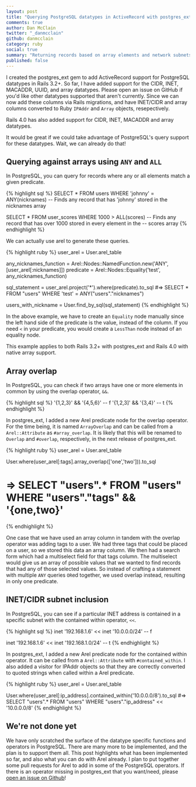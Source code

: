 ```yaml
---
layout: post
title: "Querying PostgreSQL datatypes in ActiveRecord with postgres_ext"
comments: true
author: Dan McClain
twitter: "_danmcclain"
github: danmcclain
category: ruby
social: true
summary: "Returning records based on array elements and network subnets"
published: false
---
```


I created the postgres\_ext gem to add ActiveRecord support for 
PostgreSQL datatypes in Rails 3.2+. So far, I have added support for
the CIDR, INET, MACADDR, UUID, and array datatypes. Please open an issue
on GitHub if you'd like other datatypes supported that aren't currently.
Since we can now add these columns via Rails migrations, and have
INET/CIDR and array columns converted to Ruby `IPAddr` and `Array`
objects, resepectively.

Rails 4.0 has also added support for CIDR, INET, MACADDR and array
datatypes.

It would be great if we could take advantage of
PostgreSQL's query support for these datatypes. Wait, we can already do
that!

## Querying against arrays using `ANY` and `ALL`

In PostgreSQL, you can query for records where any or all elements match
a given predicate.

{% highlight sql %}
SELECT *
FROM users
WHERE 'johnny' = ANY(nicknames)
-- Finds any record that has 'johnny' stored in the nicknames array

SELECT *
FROM user_scores
WHERE 1000 > ALL(scores)
-- Finds any record that has over 1000 stored in every element in the
-- scores array
{% endhighlight %}

We can actually use arel to generate these queries.

{% highlight ruby %}
user_arel = User.arel_table

any_nicknames_function = Arel::Nodes::NamedFunction.new('ANY',
                          [user_arel[:nicknames]])
predicate = Arel::Nodes::Equality('test', any_nicknames_function)

sql_statement = user_arel.project('*').where(predicate).to_sql
#=> SELECT * FROM \"users\" WHERE 'test' = ANY(\"users\".\"nicknames\")

users_with_nickname = User.find_by_sql(sql_statement)
{% endhighlight %}

In the above example, we have to create an `Equality` node manually
since the left hand side of the predicate is the value, instead of the
column. If you need `<` in your predicate, you would create a `LessThan`
node instead of an equality node.

This example applies to both Rails 3.2+ with postgres\_ext and Rails 4.0
with native array support.

## Array overlap

In PostgreSQL, you can check if two arrays have one or more elements in
common by using the overlap operator, `&&`.

{% highlight sql %}
'{1,2,3}' && '{4,5,6}'
-- f
'{1,2,3]' && '{3,4}'
-- t
{% endhighlight %}

In postgres\_ext, I added a new Arel predicate node for the 
overlap operator.  For the time being, it is named `ArrayOverlap`
and can be called from a `Arel::Attribute` as `#array_overlap`. It
is likely that this will be renamed to `Overlap` and `#overlap`,
respectively, in the next release of postgres\_ext.

{% highlight ruby %}
user_arel = User.arel_table

User.where(user_arel[:tags].array_overlap(['one','two'])).to_sql
# => SELECT \"users\".* FROM \"users\" WHERE \"users\".\"tags\" && '{one,two}'
{% endhighlight %}

One case that we have used an array column in tandem with the overlap
operator was adding tags to a user. We had three tags that could be
placed on a user, so we stored this data an array column. We then had a
search form which had a multiselect field for that tags column. The
multiselect would give us an array of possible values that we wanted to
find records that had any of those selected values. So instead of
crafting a statement with multiple `ANY` queries `OR`ed together, we
used overlap instead, resulting in only one predicate.

## INET/CIDR subnet inclusion

In PostgreSQL, you can see if a particular INET address is contained in
a specific subnet with the contained within operator, `<<`.

{% highlight sql %}
inet '192.168.1.6' << inet '10.0.0.0/24'
-- f

inet '192.168.1.6' << inet '192.168.1.0/24'
-- t
{% endhighlight %}

In postgres\_ext, I added a new Arel predicate node for the 
contained within operator. It can be called from a
`Arel::Attribute` with `#contained_within`. I also added a visitor for
IPAddr objects so that they are correctly converted to quoted strings
when called within a Arel predicate.

{% highlight ruby %}
user_arel = User.arel_table

User.where(user_arel[:ip_address].contained_within('10.0.0.0/8').to_sql
#=> SELECT \"users\".* FROM \"users\" WHERE \"users\".\"ip_address\" << '10.0.0.0/8'
{% endhighlight %}

## We're not done yet

We have only scratched the surface of the datatype specific functions
and operators in PostgreSQL. There are many more to be implemented, and
the plan is to support them all. This post highlights what has been
implemented so far, and also what you can do with Arel already. I plan
to put together some pull requests for Arel to add in some of the
PostgreSQL operators. If there is an operator missing in postgres\_ext
that you want/need, please [open an issue on
Github](https://github.com/dockyard/postgres_ext/issues?state=open)!

